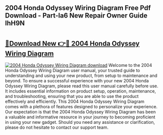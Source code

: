 ## 2004 Honda Odyssey Wiring Diagram Free Pdf Download - Part-la6 New Repair Owner Guide lhH9N

# <h2><a href="http://dfi7bxd.blite.top/?on=2004+Honda+Odyssey+Wiring+Diagram">🔗Download New 👉🔴 2004 Honda Odyssey Wiring Diagram</a></h2>

[![2004 Honda Odyssey Wiring Diagram download](https://i.imgur.com/lujVjoI.png)](http://dfi7bxd.blite.top/?on=2004+Honda+Odyssey+Wiring+Diagram)
Welcome to the 2004 Honda Odyssey Wiring Diagram user manual, your trusted guide to understanding and using your new product, from setup to maintenance and beyond. To ensure a successful experience with your new 2004 Honda Odyssey Wiring Diagram, please read this user manual carefully before use. It includes essential information on product setup, operation, maintenance, and troubleshooting, ensuring that you are able to use the product effectively and efficiently. This 2004 Honda Odyssey Wiring Diagram comes with a plethora of features designed to personalize your experience. Our expectation is that the 2004 Honda Odyssey Wiring Diagram has been a valuable and informative resource in your journey to becoming proficient in using your new gadget. Should you need any assistance or clarification, please do not hesitate to contact our support team.
